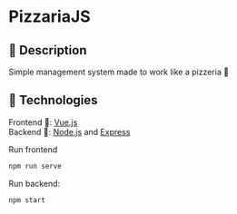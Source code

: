 # PizzariaJS

## :pizza: Description

Simple management system made to work like a pizzeria :convenience_store:

## :crystal_ball: Technologies

Frontend :art:: [Vue.js](https://vuejs.org/) <br>
Backend :electric_plug:: [Node.js](https://nodejs.org/en/) and [Express](https://expressjs.com/)

Run frontend

```bash
npm run serve
```

Run backend:

```bash
npm start
```
